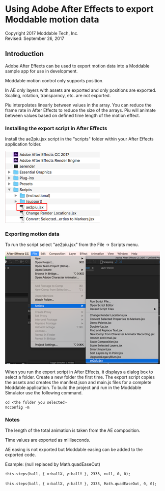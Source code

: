 # Using Adobe After Effects to export Moddable motion data
Copyright 2017 Moddable Tech, Inc.<BR>
Revised: September 26, 2017

## Introduction

Adobe After Effects can be used to export motion data into a Moddable sample app for use in development.

Moddable motion control only supports position.

In AE only layers with assets are exported and only positions are exported. Scaling, rotation, transparncy, etc. are not exported.

Piu interpolates linearly between values in the array. You can reduce the frame rate in After Effects to reduce the size of the arrays. Piu will animate between values based on defined time length of the motion effect.

### Installing the export script in After Effects

Install the ae2piu.jsx script in the "scripts" folder within your After Effects application folder.

<img src="../assets/ae-motion/ae_script_install.png" height="233"/>




### Exporting motion data

To run the script select "ae2piu.jsx" from the File -> Scripts menu.

<img src="../assets/ae-motion//ae2piu-screen.png" width="600"/>

When you run the export script in After Effects, it displays a dialog box to select a folder. Create a new folder the first time. The export script copies the assets and creates the manifest.json and main.js files for a complete Moddable application. To build the project and run in the Moddable Simulator use the following command.

	cd <the folder you selected>
	mcconfig -m


### Notes

The length of the total animation is taken from the AE composition.

Time values are exported as milliseconds.

AE easing is not exported but Moddable easing can be added to the exported code.

Example: (null replaced by Math.quadEaseOut)

	this.steps(ball, { x:ballX, y:ballY }, 2333, null, 0, 0);

	this.steps(ball, { x:ballX, y:ballY }, 2333, Math.quadEaseOut, 0, 0);


